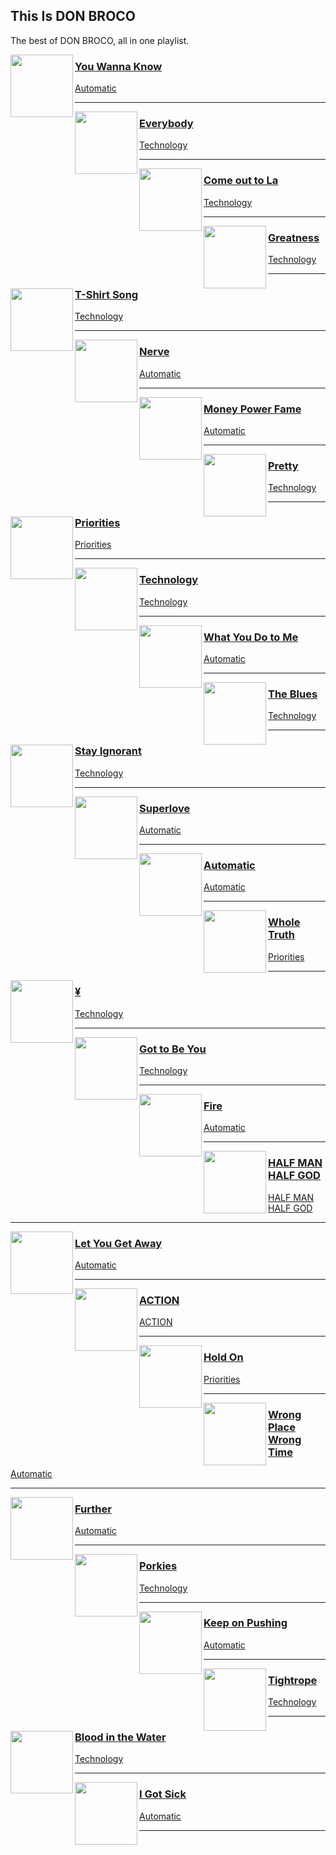 ## This Is DON BROCO
[start-desc]: #

The best of DON BROCO, all in one playlist.

[end-desc]: #

<img align="left" width="100" height="100" src="https://i.scdn.co/image/ab67616d0000b2739a97886751863b3142807201">

### [You Wanna Know](https://open.spotify.com/go?uri=spotify:track:2T39zzU03Jpc7GKbPlGaXP)
[Automatic](https://open.spotify.com/go?uri=spotify:album:2HbNC0hBybJ97pzOcEtgW1)

---


<img align="left" width="100" height="100" src="https://i.scdn.co/image/ab67616d0000b273c2df2decc310aadf6e401647">

### [Everybody](https://open.spotify.com/go?uri=spotify:track:4yR1YTsrs38dHP6fzcXM93)
[Technology](https://open.spotify.com/go?uri=spotify:album:0R3iUk31drnPKGCdb35Cbw)

---


<img align="left" width="100" height="100" src="https://i.scdn.co/image/ab67616d0000b273c2df2decc310aadf6e401647">

### [Come out to La](https://open.spotify.com/go?uri=spotify:track:1ffgkx3sYnqMhtu0fmYZ7q)
[Technology](https://open.spotify.com/go?uri=spotify:album:0R3iUk31drnPKGCdb35Cbw)

---


<img align="left" width="100" height="100" src="https://i.scdn.co/image/ab67616d0000b273c2df2decc310aadf6e401647">

### [Greatness](https://open.spotify.com/go?uri=spotify:track:1qk6tDH82idBHGGVzSU5fE)
[Technology](https://open.spotify.com/go?uri=spotify:album:0R3iUk31drnPKGCdb35Cbw)

---


<img align="left" width="100" height="100" src="https://i.scdn.co/image/ab67616d0000b273c2df2decc310aadf6e401647">

### [T-Shirt Song](https://open.spotify.com/go?uri=spotify:track:4c7m2LJJUzcUH7BIFUHtiy)
[Technology](https://open.spotify.com/go?uri=spotify:album:0R3iUk31drnPKGCdb35Cbw)

---


<img align="left" width="100" height="100" src="https://i.scdn.co/image/ab67616d0000b2739a97886751863b3142807201">

### [Nerve](https://open.spotify.com/go?uri=spotify:track:14QOHgXMo6gH2KhVpHyEdH)
[Automatic](https://open.spotify.com/go?uri=spotify:album:2HbNC0hBybJ97pzOcEtgW1)

---


<img align="left" width="100" height="100" src="https://i.scdn.co/image/ab67616d0000b2739a97886751863b3142807201">

### [Money Power Fame](https://open.spotify.com/go?uri=spotify:track:6Y2hhxh7Abr3Xtg7qM9Dz0)
[Automatic](https://open.spotify.com/go?uri=spotify:album:2HbNC0hBybJ97pzOcEtgW1)

---


<img align="left" width="100" height="100" src="https://i.scdn.co/image/ab67616d0000b273c2df2decc310aadf6e401647">

### [Pretty](https://open.spotify.com/go?uri=spotify:track:7ckDV0D2ieMxkjqqugN7Ys)
[Technology](https://open.spotify.com/go?uri=spotify:album:0R3iUk31drnPKGCdb35Cbw)

---


<img align="left" width="100" height="100" src="https://i.scdn.co/image/ab67616d0000b273861ae72531b83ec1dd3e769f">

### [Priorities](https://open.spotify.com/go?uri=spotify:track:2ByZVBUQhrxbZEmypji1sw)
[Priorities](https://open.spotify.com/go?uri=spotify:album:3hRE5kwKGasVPXvcIpx2xv)

---


<img align="left" width="100" height="100" src="https://i.scdn.co/image/ab67616d0000b273c2df2decc310aadf6e401647">

### [Technology](https://open.spotify.com/go?uri=spotify:track:6wOp7J5WBRuEgXUrlQ4q8Z)
[Technology](https://open.spotify.com/go?uri=spotify:album:0R3iUk31drnPKGCdb35Cbw)

---


<img align="left" width="100" height="100" src="https://i.scdn.co/image/ab67616d0000b2739a97886751863b3142807201">

### [What You Do to Me](https://open.spotify.com/go?uri=spotify:track:2YwL5Y27HiJLIpcmGl3mVc)
[Automatic](https://open.spotify.com/go?uri=spotify:album:2HbNC0hBybJ97pzOcEtgW1)

---


<img align="left" width="100" height="100" src="https://i.scdn.co/image/ab67616d0000b273c2df2decc310aadf6e401647">

### [The Blues](https://open.spotify.com/go?uri=spotify:track:0yJ7LU99EQggYvCaeFz9zJ)
[Technology](https://open.spotify.com/go?uri=spotify:album:0R3iUk31drnPKGCdb35Cbw)

---


<img align="left" width="100" height="100" src="https://i.scdn.co/image/ab67616d0000b273c2df2decc310aadf6e401647">

### [Stay Ignorant](https://open.spotify.com/go?uri=spotify:track:0bu35Olu1UwuQUvxYa2rni)
[Technology](https://open.spotify.com/go?uri=spotify:album:0R3iUk31drnPKGCdb35Cbw)

---


<img align="left" width="100" height="100" src="https://i.scdn.co/image/ab67616d0000b2739a97886751863b3142807201">

### [Superlove](https://open.spotify.com/go?uri=spotify:track:0HhgRdl0HCkJyHBAr4txnM)
[Automatic](https://open.spotify.com/go?uri=spotify:album:2HbNC0hBybJ97pzOcEtgW1)

---


<img align="left" width="100" height="100" src="https://i.scdn.co/image/ab67616d0000b2739a97886751863b3142807201">

### [Automatic](https://open.spotify.com/go?uri=spotify:track:6gaj5f678D62QEviQQqwee)
[Automatic](https://open.spotify.com/go?uri=spotify:album:2HbNC0hBybJ97pzOcEtgW1)

---


<img align="left" width="100" height="100" src="https://i.scdn.co/image/ab67616d0000b273861ae72531b83ec1dd3e769f">

### [Whole Truth](https://open.spotify.com/go?uri=spotify:track:21Qy6W9MnYdc3NfrTU47fM)
[Priorities](https://open.spotify.com/go?uri=spotify:album:3hRE5kwKGasVPXvcIpx2xv)

---


<img align="left" width="100" height="100" src="https://i.scdn.co/image/ab67616d0000b273c2df2decc310aadf6e401647">

### [¥](https://open.spotify.com/go?uri=spotify:track:3BbFSK9vMZjYKWWK7KVxYo)
[Technology](https://open.spotify.com/go?uri=spotify:album:0R3iUk31drnPKGCdb35Cbw)

---


<img align="left" width="100" height="100" src="https://i.scdn.co/image/ab67616d0000b273c2df2decc310aadf6e401647">

### [Got to Be You](https://open.spotify.com/go?uri=spotify:track:6RFdSInkkMxHHQb3a0zqfY)
[Technology](https://open.spotify.com/go?uri=spotify:album:0R3iUk31drnPKGCdb35Cbw)

---


<img align="left" width="100" height="100" src="https://i.scdn.co/image/ab67616d0000b2739a97886751863b3142807201">

### [Fire](https://open.spotify.com/go?uri=spotify:track:5B7xt2Ufh6Pb6A2AO2L4L8)
[Automatic](https://open.spotify.com/go?uri=spotify:album:2HbNC0hBybJ97pzOcEtgW1)

---


<img align="left" width="100" height="100" src="https://i.scdn.co/image/ab67616d0000b273226fbde76522bcebcc71ea05">

### [HALF MAN HALF GOD](https://open.spotify.com/go?uri=spotify:track:0yIovzUhHehKfKNO8nPwto)
[HALF MAN HALF GOD](https://open.spotify.com/go?uri=spotify:album:529ltfux7xPKBi5hI9uyLq)

---


<img align="left" width="100" height="100" src="https://i.scdn.co/image/ab67616d0000b2739a97886751863b3142807201">

### [Let You Get Away](https://open.spotify.com/go?uri=spotify:track:0eO7Z1SXmfHH7RqPwI4e3d)
[Automatic](https://open.spotify.com/go?uri=spotify:album:2HbNC0hBybJ97pzOcEtgW1)

---


<img align="left" width="100" height="100" src="https://i.scdn.co/image/ab67616d0000b27323697d60e326372c5ef7cb6e">

### [ACTION](https://open.spotify.com/go?uri=spotify:track:1FgAQ3pWQQfb4EPo28CeJw)
[ACTION](https://open.spotify.com/go?uri=spotify:album:1XbvIoN6NP35GHNpT3vOaR)

---


<img align="left" width="100" height="100" src="https://i.scdn.co/image/ab67616d0000b273861ae72531b83ec1dd3e769f">

### [Hold On](https://open.spotify.com/go?uri=spotify:track:43KVaprhN4TyvfQ4hbxbAm)
[Priorities](https://open.spotify.com/go?uri=spotify:album:3hRE5kwKGasVPXvcIpx2xv)

---


<img align="left" width="100" height="100" src="https://i.scdn.co/image/ab67616d0000b2739a97886751863b3142807201">

### [Wrong Place Wrong Time](https://open.spotify.com/go?uri=spotify:track:1iC6VLRwt64shAolCn11AF)
[Automatic](https://open.spotify.com/go?uri=spotify:album:2HbNC0hBybJ97pzOcEtgW1)

---


<img align="left" width="100" height="100" src="https://i.scdn.co/image/ab67616d0000b2739a97886751863b3142807201">

### [Further](https://open.spotify.com/go?uri=spotify:track:7hFdYYPIgw522ixkkLryt2)
[Automatic](https://open.spotify.com/go?uri=spotify:album:2HbNC0hBybJ97pzOcEtgW1)

---


<img align="left" width="100" height="100" src="https://i.scdn.co/image/ab67616d0000b273c2df2decc310aadf6e401647">

### [Porkies](https://open.spotify.com/go?uri=spotify:track:6tesaIrsFoOAUVkqk8Vkjv)
[Technology](https://open.spotify.com/go?uri=spotify:album:0R3iUk31drnPKGCdb35Cbw)

---


<img align="left" width="100" height="100" src="https://i.scdn.co/image/ab67616d0000b2739a97886751863b3142807201">

### [Keep on Pushing](https://open.spotify.com/go?uri=spotify:track:5yrneWWoy2slquuEvCiJzu)
[Automatic](https://open.spotify.com/go?uri=spotify:album:2HbNC0hBybJ97pzOcEtgW1)

---


<img align="left" width="100" height="100" src="https://i.scdn.co/image/ab67616d0000b273c2df2decc310aadf6e401647">

### [Tightrope](https://open.spotify.com/go?uri=spotify:track:3VN9FwW3b4MgW2IhsQCY5X)
[Technology](https://open.spotify.com/go?uri=spotify:album:0R3iUk31drnPKGCdb35Cbw)

---


<img align="left" width="100" height="100" src="https://i.scdn.co/image/ab67616d0000b273c2df2decc310aadf6e401647">

### [Blood in the Water](https://open.spotify.com/go?uri=spotify:track:1FZIUOBNSMq4PMGYsIamkZ)
[Technology](https://open.spotify.com/go?uri=spotify:album:0R3iUk31drnPKGCdb35Cbw)

---


<img align="left" width="100" height="100" src="https://i.scdn.co/image/ab67616d0000b2739a97886751863b3142807201">

### [I Got Sick](https://open.spotify.com/go?uri=spotify:track:3CEKlivGClk5962TVVxT1S)
[Automatic](https://open.spotify.com/go?uri=spotify:album:2HbNC0hBybJ97pzOcEtgW1)

---

